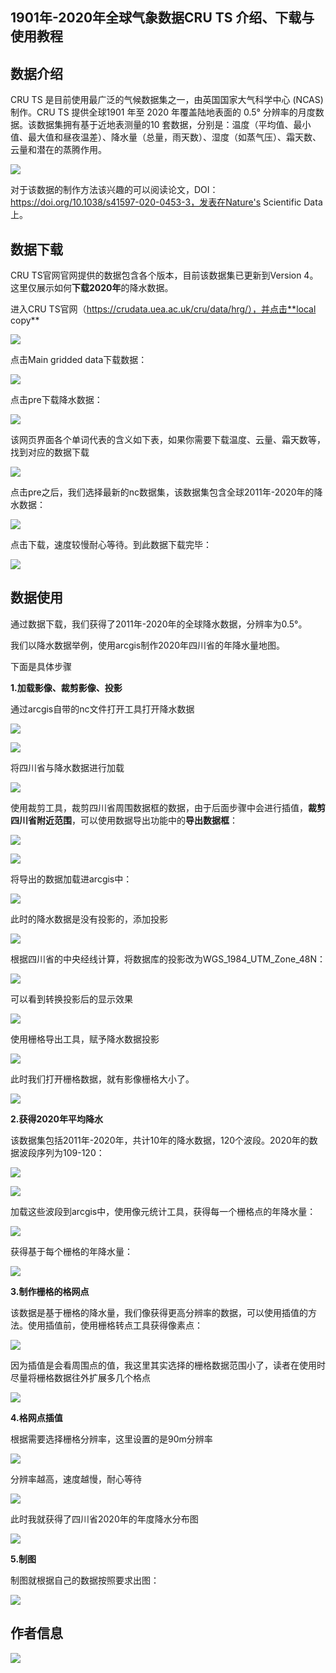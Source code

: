 ## 1901年-2020年全球气象数据**CRU TS** 介绍、下载与使用教程

## 数据介绍

CRU TS 是目前使用最广泛的气候数据集之一，由英国国家大气科学中心 (NCAS) 制作。CRU TS 提供全球1901 年至 2020 年覆盖陆地表面的 0.5° 分辨率的月度数据。该数据集拥有基于近地表测量的10 套数据，分别是：温度（平均值、最小值、最大值和昼夜温差）、降水量（总量，雨天数）、湿度（如蒸气压）、霜天数、云量和潜在的蒸腾作用。

![](https://gitee.com/kitmyfaceplease/image_upload/raw/master/image/20211221211829.png)

对于该数据的制作方法该兴趣的可以阅读论文，DOI：https://doi.org/10.1038/s41597-020-0453-3，发表在Nature's Scientific Data上。

## 数据下载

CRU TS官网官网提供的数据包含各个版本，目前该数据集已更新到Version 4。这里仅展示如何**下载2020年**的降水数据。

进入CRU TS官网（https://crudata.uea.ac.uk/cru/data/hrg/），并点击**local copy**

![](https://gitee.com/kitmyfaceplease/image_upload/raw/master/image/20211221212933.png)

点击Main gridded data下载数据：

![](https://gitee.com/kitmyfaceplease/image_upload/raw/master/image/20211221213244.png)

点击pre下载降水数据：

![](https://gitee.com/kitmyfaceplease/image_upload/raw/master/image/20211221213443.png)

该网页界面各个单词代表的含义如下表，如果你需要下载温度、云量、霜天数等，找到对应的数据下载

![](https://gitee.com/kitmyfaceplease/image_upload/raw/master/image/20211221214249.png)

点击pre之后，我们选择最新的nc数据集，该数据集包含全球2011年-2020年的降水数据：

![](https://gitee.com/kitmyfaceplease/image_upload/raw/master/image/20211221214507.png)

点击下载，速度较慢耐心等待。到此数据下载完毕：

![](https://gitee.com/kitmyfaceplease/image_upload/raw/master/image/20211221214837.png)

## 数据使用

通过数据下载，我们获得了2011年-2020年的全球降水数据，分辨率为0.5°。

我们以降水数据举例，使用arcgis制作2020年四川省的年降水量地图。

下面是具体步骤

**1.加载影像、裁剪影像、投影**

通过arcgis自带的nc文件打开工具打开降水数据

![](https://gitee.com/kitmyfaceplease/image_upload/raw/master/image/20211221221324.png)

![](https://gitee.com/kitmyfaceplease/image_upload/raw/master/image/20211221221517.png)

将四川省与降水数据进行加载

![](https://gitee.com/kitmyfaceplease/image_upload/raw/master/image/20211221221610.png)

使用裁剪工具，裁剪四川省周围数据框的数据，由于后面步骤中会进行插值，**裁剪四川省附近范围**，可以使用数据导出功能中的**导出数据框**：

![](https://gitee.com/kitmyfaceplease/image_upload/raw/master/image/20211221222320.png)

![](https://gitee.com/kitmyfaceplease/image_upload/raw/master/image/20211221222251.png)

将导出的数据加载进arcgis中：

![](https://gitee.com/kitmyfaceplease/image_upload/raw/master/image/20211221222419.png)

此时的降水数据是没有投影的，添加投影

![](https://gitee.com/kitmyfaceplease/image_upload/raw/master/image/20211221222911.png)

根据四川省的中央经线计算，将数据库的投影改为WGS_1984_UTM_Zone_48N：

![](https://gitee.com/kitmyfaceplease/image_upload/raw/master/image/20211221223303.png)

可以看到转换投影后的显示效果

![](https://gitee.com/kitmyfaceplease/image_upload/raw/master/image/20211221223407.png)

使用栅格导出工具，赋予降水数据投影

![](https://gitee.com/kitmyfaceplease/image_upload/raw/master/image/20211221223521.png)

此时我们打开栅格数据，就有影像栅格大小了。

![](https://gitee.com/kitmyfaceplease/image_upload/raw/master/image/20211221224330.png)

**2.获得2020年平均降水**

该数据集包括2011年-2020年，共计10年的降水数据，120个波段。2020年的数据波段序列为109-120：

![](https://gitee.com/kitmyfaceplease/image_upload/raw/master/image/20211221225126.png)

![](https://gitee.com/kitmyfaceplease/image_upload/raw/master/image/20211221225408.png)

加载这些波段到arcgis中，使用像元统计工具，获得每一个栅格点的年降水量：

![](https://gitee.com/kitmyfaceplease/image_upload/raw/master/image/20211221230129.png)

获得基于每个栅格的年降水量：

![](https://gitee.com/kitmyfaceplease/image_upload/raw/master/image/20211221230337.png)



**3.制作栅格的格网点**

该数据是基于栅格的降水量，我们像获得更高分辨率的数据，可以使用插值的方法。使用插值前，使用栅格转点工具获得像素点：

![](https://gitee.com/kitmyfaceplease/image_upload/raw/master/image/20211221230515.png)

因为插值是会看周围点的值，我这里其实选择的栅格数据范围小了，读者在使用时尽量将栅格数据往外扩展多几个格点

![](https://gitee.com/kitmyfaceplease/image_upload/raw/master/image/20211221231034.png)

**4.格网点插值**

根据需要选择栅格分辨率，这里设置的是90m分辨率

![](https://gitee.com/kitmyfaceplease/image_upload/raw/master/image/20211221230804.png)

分辨率越高，速度越慢，耐心等待

![](https://gitee.com/kitmyfaceplease/image_upload/raw/master/image/20211221230919.png)

此时我就获得了四川省2020年的年度降水分布图

![](https://gitee.com/kitmyfaceplease/image_upload/raw/master/image/20211221231249.png)

**5.制图**

制图就根据自己的数据按照要求出图：

![](https://gitee.com/kitmyfaceplease/image_upload/raw/master/image/20211221234653.png)

## 作者信息

![](https://gitee.com/kitmyfaceplease/image_upload/raw/master/image/20211128044430.png)

